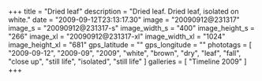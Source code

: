 +++
title = "Dried leaf"
description = "Dried leaf. Dried leaf, isolated on white."
date = "2009-09-12T23:13:17.30"
image = "20090912@231317"
image_s = "20090912@231317-s"
image_width_s = "400"
image_height_s = "266"
image_xl = "20090912@231317-xl"
image_width_xl = "1024"
image_height_xl = "681"
gps_latitude = ""
gps_longitude = ""
phototags = [ "2009-09-12", "2009-09", "2009", "white", "brown", "dry", "leaf", "fall", "close up", "still life", "isolated", "still life" ]
galleries = [ "Timeline 2009" ]
+++
